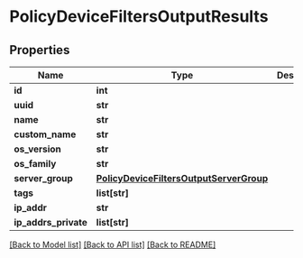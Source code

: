 # PolicyDeviceFiltersOutputResults

## Properties
Name | Type | Description | Notes
------------ | ------------- | ------------- | -------------
**id** | **int** |  | [optional] 
**uuid** | **str** |  | [optional] 
**name** | **str** |  | [optional] 
**custom_name** | **str** |  | [optional] 
**os_version** | **str** |  | [optional] 
**os_family** | **str** |  | [optional] 
**server_group** | [**PolicyDeviceFiltersOutputServerGroup**](PolicyDeviceFiltersOutputServerGroup.md) |  | [optional] 
**tags** | **list[str]** |  | [optional] 
**ip_addr** | **str** |  | [optional] 
**ip_addrs_private** | **list[str]** |  | [optional] 

[[Back to Model list]](./README.md#documentation-for-models) [[Back to API list]](../README.md#documentation-for-api-endpoints) [[Back to README]](../README.md)

